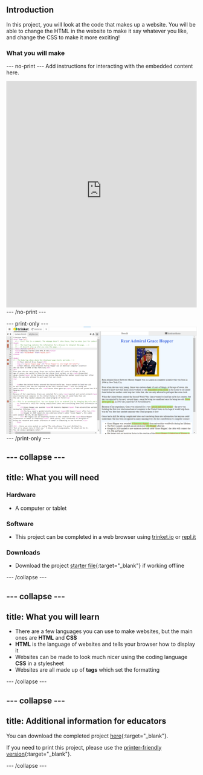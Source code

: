 ## Introduction

In this project, you will look at the code that makes up a website. You will be able to change the HTML in the website to make it say whatever you like, and change the CSS to make it more exciting!

### What you will make

--- no-print ---
Add instructions for interacting with the embedded content here.

<div class="trinket-preview">
  <iframe src="https://mark_calleja_raspberrypi_org.trinket.io/sites/web1-project-1" width="100%" height="600" frameborder="0" marginwidth="0" marginheight="0" allowfullscreen></iframe>
</div>
--- /no-print ---

--- print-only ---
![Complete project](images/showcase_static.png)
--- /print-only ---

--- collapse ---
---
title: What you will need
---
### Hardware

+ A computer or tablet

### Software

+ This project can be completed in a web browser using [trinket.io](https://trinket.io/) or [repl.it](https://replit.com/)

### Downloads

+ Download the project [starter file](http://rpf.io/p/en/edit-the-web-go){:target="_blank"} if working offline

--- /collapse ---

--- collapse ---
---
title: What you will learn
---
+ There are a few languages you can use to make websites, but the main ones are **HTML** and **CSS**
+ **HTML** is the language of websites and tells your browser how to display it
+ Websites can be made to look much nicer using the coding language **CSS** in a stylesheet
+ Websites are all made up of **tags** which set the formatting

--- /collapse ---

--- collapse ---
---
title: Additional information for educators
---

You can download the completed project [here](http://rpf.io/p/en/edit-the-web-get){:target="_blank"}.

If you need to print this project, please use the [printer-friendly version](https://projects.raspberrypi.org/en/projects/edit-the-web/print){:target="_blank"}.

--- /collapse ---

